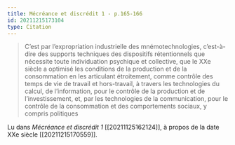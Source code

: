 ```yaml
---
title: Mécréance et discrédit 1 - p.165-166
id: 20211215173104
type: Citation
---
```


> C’est par l’expropriation industrielle des mnémotechnologies, c’est-à-dire des supports techniques des dispositifs rétentionnels que nécessite toute individuation psychique et collective, que le XXe siècle a optimisé les conditions de la production et de la consommation en les articulant étroitement, comme contrôle des temps de vie de travail et hors-travail, à travers les technologies du calcul, de l’information, pour le contrôle de la production et de l’investissement, et, par les technologies de la communication, pour le contrôle de la consommation et des comportements sociaux, y compris politiques

Lu dans *Mécréance et discrédit 1* [[20211125162124]], à propos de la date XXe siècle [[20211215170559]].